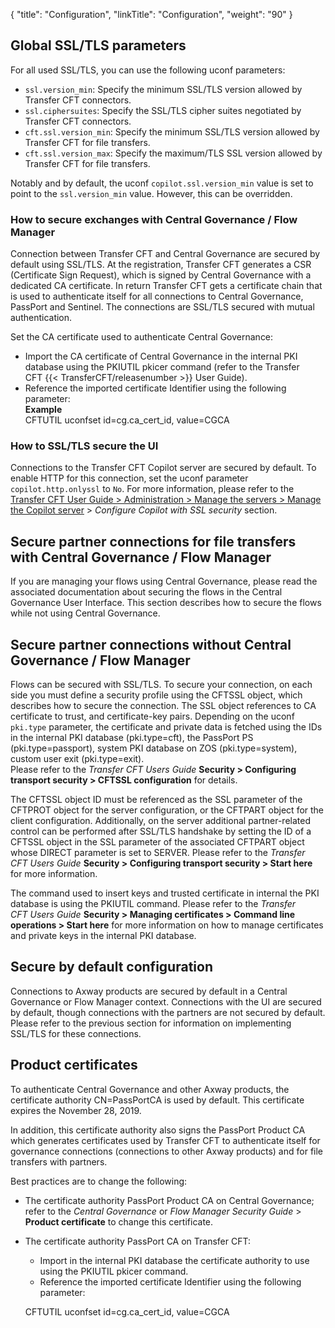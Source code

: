 {
    "title": "Configuration",
    "linkTitle": "Configuration",
    "weight": "90"
}<span id="__RefHeading___Toc473905785"></span>

## Global SSL/TLS parameters

For all used SSL/TLS, you can use the following uconf parameters:

- `ssl.version_min`: Specify the minimum SSL/TLS version allowed by Transfer CFT connectors.
- `ssl.ciphersuites`: Specify the SSL/TLS cipher suites negotiated by Transfer CFT connectors.
- `cft.ssl.version_min`: Specify the minimum SSL/TLS version allowed by Transfer CFT for file transfers.
- `cft.ssl.version_max`: Specify the maximum/TLS SSL version allowed by Transfer CFT for file transfers.

Notably and by default, the uconf `copilot.ssl.version_min` value is set to point to the `ssl.version_min` value. However, this can be overridden.

### How to secure exchanges with Central Governance / Flow Manager

Connection between Transfer CFT and Central Governance are secured by default using SSL/TLS. At the registration, Transfer CFT generates a CSR (Certificate Sign Request), which is signed by Central Governance with a dedicated CA certificate. In return Transfer CFT gets a certificate chain that is used to authenticate itself for all connections to Central Governance, PassPort and Sentinel. The connections are SSL/TLS secured with mutual authentication.

Set the CA certificate used to authenticate Central Governance:

- Import the CA certificate of Central Governance in the internal PKI database using the PKIUTIL pkicer command (refer to the Transfer CFT {{< TransferCFT/releasenumber >}} User Guide).
- Reference the imported certificate Identifier using the following parameter:  
    **Example**  
    CFTUTIL uconfset id=cg.ca\_cert\_id, value=CGCA

### How to SSL/TLS secure the UI

Connections to the Transfer CFT Copilot server are secured by default. To enable HTTP for this connection, set the uconf parameter` copilot.http.onlyssl` to `No`. For more information, please refer to the [Transfer CFT User Guide &gt; Administration &gt; Manage the servers &gt; Manage the Copilot server](https://docs.axway.com/bundle/TransferCFT_38_UsersGuide_allOS_en_HTML5/page/Content/administration/manage_copilot.htm) &gt; *Configure Copilot with SSL security* section.

<span id="__RefHeading___Toc473905788"></span>

## Secure partner connections for file transfers with Central Governance / Flow Manager

If you are managing your flows using Central Governance, please read the associated documentation about securing the flows in the Central Governance User Interface. This section describes how to secure the flows while not using Central Governance.

## Secure partner connections without Central Governance / Flow Manager

Flows can be secured with SSL/TLS. To secure your connection, on each side you must define a security profile using the CFTSSL object, which describes how to secure the connection. The SSL object references to CA certificate to trust, and certificate-key pairs. Depending on the uconf `pki.type` parameter, the certificate and private data is fetched using the IDs in the internal PKI database (pki.type=cft), the PassPort PS (pki.type=passport), system PKI database on ZOS (pki.type=system), custom user exit (pki.type=exit).  
Please refer to the *Transfer CFT Users Guide* **Security &gt; Configuring transport security &gt; CFTSSL configuration** for details.

The CFTSSL object ID must be referenced as the SSL parameter of the CFTPROT object for the server configuration, or the CFTPART object for the client configuration. Additionally, on the server additional partner-related control can be performed after SSL/TLS handshake by setting the ID of a CFTSSL object in the SSL parameter of the associated CFTPART object whose DIRECT parameter is set to SERVER. Please refer to the *Transfer CFT Users Guide* **Security &gt; Configuring transport security &gt; Start here** for more information.

The command used to insert keys and trusted certificate in internal the PKI database is using the PKIUTIL command. Please refer to the *Transfer CFT Users Guide* **Security &gt; Managing certificates &gt; Command line operations &gt; Start here** for more information on how to manage certificates and private keys in the internal PKI database.

<span id="__RefHeading___Toc473905789"></span>

## Secure by default configuration

Connections to Axway products are secured by default in a Central Governance or Flow Manager context. Connections with the UI are secured by default, though connections with the partners are not secured by default. Please refer to the previous section for information on implementing SSL/TLS for these connections.

<span id="__RefHeading___Toc473905790"></span>

## Product certificates

To authenticate Central Governance and other Axway products, the certificate authority CN=PassPortCA is used by default. This certificate expires the November 28, 2019.

In addition, this certificate authority also signs the PassPort Product CA which generates certificates used by Transfer CFT to authenticate itself for governance connections (connections to other Axway products) and for file transfers with partners.

Best practices are to change the following:

- The certificate authority PassPort Product CA on Central Governance; refer to the *Central Governance* or *Flow Manager Security Guide* > **Product certificate** to change this certificate.
- The certificate authority PassPort CA on Transfer CFT:
    -   Import in the internal PKI database the certificate authority to use using the PKIUTIL pkicer command.
    -   Reference the imported certificate Identifier using the following parameter:

      
    CFTUTIL uconfset id=cg.ca\_cert\_id, value=CGCA
